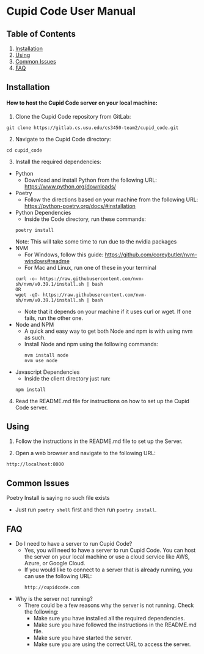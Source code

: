 # Cupid Code User Manual

## Table of Contents
1. [Installation](#installation)
2. [Using](#using)
3. [Common Issues](#common-issues)
4. [FAQ](#faq)

## Installation

#### How to host the Cupid Code server on your local machine:


1. Clone the Cupid Code repository from GitLab:
```
git clone https://gitlab.cs.usu.edu/cs3450-team2/cupid_code.git
```

2. Navigate to the Cupid Code directory:
```
cd cupid_code
```

3. Install the required dependencies:
- Python
  - Download and install Python from the following URL: https://www.python.org/downloads/
- Poetry
  - Follow the directions based on your machine from the following URL: https://python-poetry.org/docs/#installation  
- Python Dependencies
  - Inside the Code directory, run these commands:
  ```
  poetry install
  ```
  Note: This will take some time to run due to the nvidia packages 
- NVM
  - For Windows, follow this guide: https://github.com/coreybutler/nvm-windows#readme
  - For Mac and Linux, run one of these in your terminal 
  ```
  curl -o- https://raw.githubusercontent.com/nvm-sh/nvm/v0.39.1/install.sh | bash
  OR
  wget -qO- https://raw.githubusercontent.com/nvm-sh/nvm/v0.39.1/install.sh | bash
  ```
  - Note that it depends on your machine if it uses curl or wget. If one fails, run the other one.
- Node and NPM
  - A quick and easy way to get both Node and npm is with using nvm as such.
  - Install Node and npm using the following commands:
    ```
    nvm install node 
    nvm use node
    ```
- Javascript Dependencies
  - Inside the client directory just run:
  ```
  npm install 
  ```
4. Read the README.md file for instructions on how to set up the Cupid Code server.

## Using

1. Follow the instructions in the README.md file to set up the Server.

2. Open a web browser and navigate to the following URL:
```
http://localhost:8000
```


## Common Issues
Poetry Install is saying no such file exists
  - Just run `poetry shell` first and then run `poetry install`.


## FAQ
- Do I need to have a server to run Cupid Code?
  - Yes, you will need to have a server to run Cupid Code. You can host the server on your local machine or use a cloud service like AWS, Azure, or Google Cloud.
  - If you would like to connect to a server that is already running, you can use the following URL:
    ```
    http://cupidcode.com
    ```
- Why is the server not running?
  - There could be a few reasons why the server is not running. Check the following:
    - Make sure you have installed all the required dependencies.
    - Make sure you have followed the instructions in the README.md file.
    - Make sure you have started the server.
    - Make sure you are using the correct URL to access the server.
